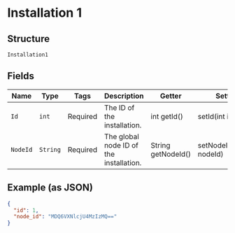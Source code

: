 
# Installation 1

## Structure

`Installation1`

## Fields

| Name | Type | Tags | Description | Getter | Setter |
|  --- | --- | --- | --- | --- | --- |
| `Id` | `int` | Required | The ID of the installation. | int getId() | setId(int id) |
| `NodeId` | `String` | Required | The global node ID of the installation. | String getNodeId() | setNodeId(String nodeId) |

## Example (as JSON)

```json
{
  "id": 1,
  "node_id": "MDQ6VXNlcjU4MzIzMQ=="
}
```

